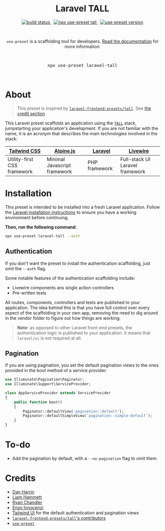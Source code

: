 <p align="center">
  <h1 align="center">Laravel TALL</h1>
  <p align="center">
    <a href="https://github.com/use-preset/laravel-tall/actions">
      <img alt="build status" src="https://github.com/use-preset/laravel-tall/workflows/tests/badge.svg" >
    </a>
    &nbsp;
    <a href="https://github.com/use-preset/use-preset/releases">
      <img alt="npx use-preset tall" src="https://img.shields.io/badge/use--preset-laravel--tall-blue">
    </a>
    &nbsp;
    <a href="https://www.npmjs.com/package/use-preset">
      <img alt="use-preset version" src="https://img.shields.io/npm/v/use-preset?color=32c854&label=use-preset">
    </a>
  </p>
  <br />
  <p align="center">
    <code>use-preset</code> is a scaffolding tool for developers. <a href="https://docs.usepreset.dev/">Read the documentation</a> for more information.
  </p>
  <br />
  <pre align="center">npx use-preset laravel-tall</pre>
  &nbsp;
<p>

# About

> This preset is inspired by [`laravel-frontend-presets/tall`](https://github.com/laravel-frontend-presets/tall/). See [the credit section](#credits)

This Laravel preset scaffolds an application using the [`TALL`](https://tallstack.dev/) stack, jumpstarting your application's development. If you are not familiar with the name, it is an acronym that describes the main technologies involved in the stack:

| [Tailwind CSS](https://tailwindcss.com/) | [Alpine.js](https://github.com/alpinejs/alpine) | [Laravel](https://laravel.com/) | [Livewire](https://laravel-livewire.com/) |
| ---------------------------------------- | ----------------------------------------------- | ------------------------------- | ----------------------------------------- |
| Utility-first CSS framework              | Minimal Javascript framework                    | PHP framework                   | Full-stack UI Laravel framework           |

# Installation

This preset is intended to be installed into a fresh Laravel application. Follow the [Laravel installation instructions](https://laravel.com/docs/7.x/installation) to ensure you have a working environment before continuing.

**Then, run the following command**:

```bash
npx use-preset laravel-tall --auth
```

## Authentication

If you don't want the preset to install the authentication scaffolding, just omit the `--auth` flag.

Some notable features of the authentication scaffolding include:

- Livewire components ans single action controllers
- Pre-written tests

All routes, components, controllers and tests are published to your application. The idea behind this is that you have full control over every aspect of the scaffolding in your own app, removing the need to dig around in the vendor folder to figure out how things are working.

> **Note**: as opposed to other Laravel front-end presets, the authentication logic is published to your application. It means that `laravel/ui` is not required at all.

## Pagination

If you are using pagination, you set the default pagination views to the ones provided in the boot method of a service provider:

```php
use Illuminate\Pagination\Paginator;
use Illuminate\Support\ServiceProvider;

class AppServiceProvider extends ServiceProvider
{
    public function boot()
    {
        Paginator::defaultView('pagination::default');
        Paginator::defaultSimpleView('pagination::simple-default');
    }
}
```

# To-do

- Add the pagination by default, with a `--no-pagination` flag to omit them

# Credits

- [Dan Harrin](https://github.com/DanHarrin)
- [Liam Hammett](https://github.com/imliam)
- [Ryan Chandler](https://github.com/ryangjchandler)
- [Enzo Innocenzi](https://github.com/innocenzi)
- [Tailwind UI](https://tailwindui.com/) for the default authentication and pagination views
- [`laravel-frontend-presets/tall`'s contributors](https://github.com/laravel-frontend-presets/tall/contributors)
- [`use-preset`](https://github.com/use-preset/use-preset)
